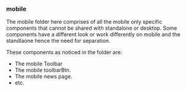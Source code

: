 ### mobile

The mobile folder here comprises of all the mobile only specific components that cannot be shared with standalone or desktop. Some components have a different look or work differently on mobile and the standlaone hence the need for separation.

These components as noticed in the folder are:

* The mobile Toolbar
* The mobile toolbarBtn.
* The mobile news page.
* etc.

